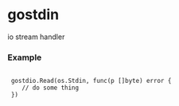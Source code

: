 # gostdin
io stream handler

### Example

```golang

 gostdio.Read(os.Stdin, func(p []byte) error {
    // do some thing
 })

```
